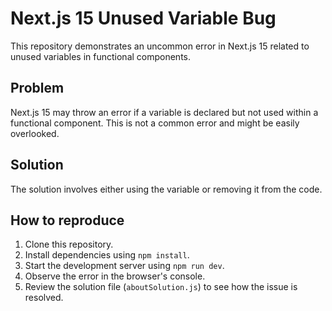 # Next.js 15 Unused Variable Bug

This repository demonstrates an uncommon error in Next.js 15 related to unused variables in functional components.

## Problem

Next.js 15 may throw an error if a variable is declared but not used within a functional component. This is not a common error and might be easily overlooked.

## Solution

The solution involves either using the variable or removing it from the code.

## How to reproduce

1. Clone this repository.
2. Install dependencies using `npm install`.
3. Start the development server using `npm run dev`.
4. Observe the error in the browser's console.
5. Review the solution file (`aboutSolution.js`) to see how the issue is resolved.